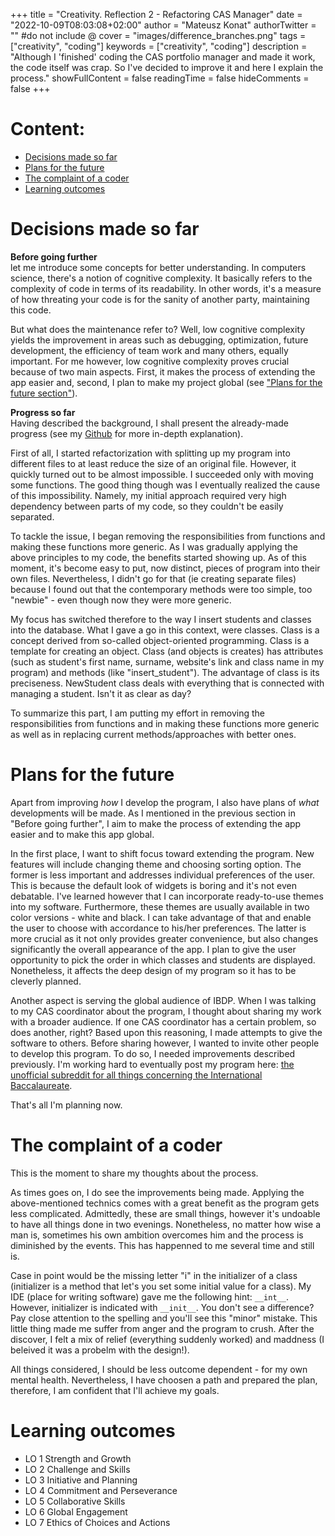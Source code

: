 +++
title = "Creativity. Reflection 2 -  Refactoring CAS Manager"
date = "2022-10-09T08:03:08+02:00"
author = "Mateusz Konat"
authorTwitter = "" #do not include @
cover = "images/difference_branches.png"
tags = ["creativity", "coding"]
keywords = ["creativity", "coding"]
description = "Although I 'finished' coding the CAS portfolio manager and made it work, the code itself was crap. So I've decided to improve it and here I explain the process."
showFullContent = false
readingTime = false
hideComments = false
+++

# Content:
- [Decisions made so far](#decisions-made-so-far)
- [Plans for the future](#the-complaint-of-a-coder)
- [The complaint of a coder](#the-complaint-of-a-coder)
- [Learning outcomes](#learning-outcomes)

# Decisions made so far
**Before going further**<br>
let me introduce some concepts for better understanding. In computers science, there's a notion of cognitive complexity. It basically refers to the complexity of code in terms of its readability. In other words, it's a measure of how threating your code is for the sanity of another party, maintaining this code. 

But what does the maintenance refer to? Well, low cognitive complexity yields the improvement in areas such as debugging, optimization, future development, the efficiency of team work and many others, equally important. For me however, low cognitive complexity proves crucial because of two main aspects. First, it makes the process of extending the app easier and, second, I plan to make my project global (see ["Plans for the future section"](#plans-for-the-future)).

**Progress so far**<br>
Having described the background, I shall present the already-made progress (see my [Github](https://github.com/undeMalum/CAS-manager) for more in-depth explanation). 

First of all, I started refactorization with splitting up my program into different files to at least reduce the size of an original file. However, it quickly turned out to be almost impossible. I succeeded only with moving some functions. The good thing though was I eventually realized the cause of this impossibility. Namely, my initial approach required very high dependency between parts of my code, so they couldn't be easily separated.

To tackle the issue, I began removing the responsibilities from functions and making these functions more generic. As I was gradually applying the above principles to my code, the benefits started showing up. As of this moment, it's become easy to put, now distinct, pieces of program into their own files. Nevertheless, I didn't go for that (ie creating separate files) because I found out that the contemporary methods were too simple, too "newbie" - even though now they were more generic.

My focus has switched therefore to the way I insert students and classes into the database. What I gave a go in this context, were classes. Class is a concept derived from so-called object-oriented programming. Class is a template for creating an object. Class (and objects is creates) has attributes (such as student's first name, surname, website's link and class name in my program) and methods (like "insert_student"). The advantage of class is its preciseness. NewStudent class deals with everything that is connected with managing a student. Isn't it as clear as day?

To summarize this part, I am putting my effort in removing the responsibilities from functions and in making these functions more generic as well as in replacing current methods/approaches with better ones.

# Plans for the future
Apart from improving _how_ I develop the program, I also have plans of _what_ developments will be made. As I mentioned in the previous section in "Before going further", I aim to make the process of extending the app easier and to make this app global. 

In the first place, I want to shift focus toward extending the program. New features will include changing theme and choosing sorting option. The former is less important and addresses individual preferences of the user. This is because the default look of widgets is boring and it's not even debatable. I've learned however that I can incorporate ready-to-use themes into my software. Furthermore, these themes are usually available in two color versions - white and black. I can take advantage of that and enable the user to choose with accordance to his/her preferences. The latter is more crucial as it not only provides greater convenience, but also changes significantly the overall appearance of the app. I plan to give the user opportunity to pick the order in which classes and students are displayed. Nonetheless, it affects the deep design of my program so it has to be cleverly planned.

Another aspect is serving the global audience of IBDP. When I was talking to my CAS coordinator about the program, I thought about sharing my work with a broader audience. If one CAS coordinator has a certain problem, so does another, right? Based upon this reasoning, I made attempts to give the software to others. Before sharing however, I wanted to invite other people to develop this program. To do so, I needed improvements described previously. I'm working hard to eventually post my program here: [the unofficial subreddit for all things concerning the International Baccalaureate](https://www.reddit.com/r/IBO/).

That's all I'm planning now.

# The complaint of a coder
This is the moment to share my thoughts about the process.

As times goes on, I do see the improvements being made. Applying the above-mentioned technics comes with a great benefit as the program gets less complicated. Admittedly, these are small things, however it's undoable to have all things done in two evenings. Nonetheless, no matter how wise a man is, sometimes his own ambition overcomes him and the process is diminished by the events. This has happenned to me several time and still is. 

Case in point would be the missing letter "i" in the initializer of a class (initializer is a method that let's you set some initial value for a class). My IDE (place for writing software) gave me the following hint: `__int__`. However, initializer is indicated with `__init__`. You don't see a difference? Pay close attention to the spelling and you'll see this "minor" mistake. This little thing made me suffer from anger and the program to crush. After the discover, I felt a mix of relief (everything suddenly worked) and maddness (I beleived it was a probelm with the design!).

All things considered, I should be less outcome dependent - for my own mental health. Nevertheless, I have choosen a path and prepared the plan, therefore, I am confident that I'll achieve my goals.

# Learning outcomes
- LO 1 Strength and Growth
- LO 2 Challenge and Skills
- LO 3 Initiative and Planning
- LO 4 Commitment and Perseverance
- LO 5 Collaborative Skills
- LO 6 Global Engagement
- LO 7 Ethics of Choices and Actions
